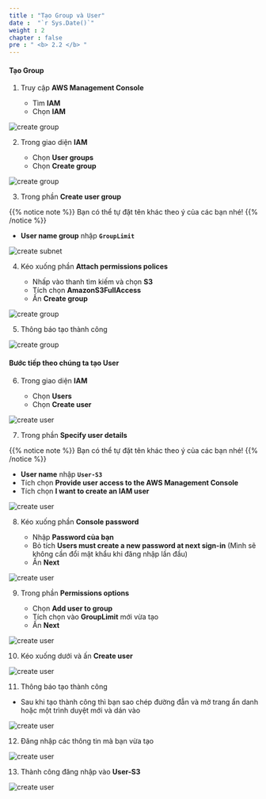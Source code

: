 ```yaml
---
title : "Tạo Group và User"
date :  "`r Sys.Date()`" 
weight : 2
chapter : false
pre : " <b> 2.2 </b> "
---
```


#### Tạo Group

1. Truy cập **AWS Management Console**

   - Tìm **IAM**
   - Chọn **IAM**

![create group](/images/2.create-role-user/2.1create-role/0001.png?width=90pc)

2. Trong giao diện **IAM**

   - Chọn **User groups**
   - Chọn **Create group**
  
![create group](/images/2.create-role-user/2.2create-usergroup/0002.png?width=90pc)


3. Trong phần **Create user group**

{{% notice note %}}
Bạn có thể tự đặt tên khác theo ý của các bạn nhé!
{{% /notice %}}

   - **User name group** nhập **```GroupLimit```**
  
![create subnet](/images/2.create-role-user/2.2create-usergroup/0003.png?width=90pc)

4. Kéo xuống phần **Attach permissions polices**

   - Nhấp vào thanh tìm kiếm và chọn **S3**
   - Tích chọn **AmazonS3FullAccess**
   - Ấn **Create group**

![create group](/images/2.create-role-user/2.2create-usergroup/0004.png?width=90pc)

5. Thông báo tạo thành công

![create group](/images/2.create-role-user/2.2create-usergroup/0005.png?width=90pc)

#### Bước tiếp theo chúng ta tạo User

6. Trong giao diện **IAM**

   - Chọn **Users**
   - Chọn **Create user**

![create user](/images/2.create-role-user/2.2create-usergroup/0006.png?width=90pc)

7. Trong phần **Specify user details**

{{% notice note %}}
Bạn có thể tự đặt tên khác theo ý của các bạn nhé!
{{% /notice %}}

   - **User name** nhập **```User-S3```**
   - Tích chọn **Provide user access to the AWS Management Console**
   - Tích chọn **I want to create an IAM user**

![create user](/images/2.create-role-user/2.2create-usergroup/0007.png?width=90pc)

8. Kéo xuống phần **Console password**

   - Nhập **Password của bạn**
   - Bỏ tích **Users must create a new password at next sign-in** (Mình sẽ không cần đổi mật khẩu khi đăng nhập lần đầu)
   - Ấn **Next**

![create user](/images/2.create-role-user/2.2create-usergroup/0008.png?width=90pc)

9. Trong phần **Permissions options**

   - Chọn **Add user to group**
   - Tích chọn vào **GroupLimit** mới vừa tạo
   - Ấn **Next**

![create user](/images/2.create-role-user/2.2create-usergroup/0009.png?width=90pc)

10. Kéo xuống dưới và ấn **Create user**

![create user](/images/2.create-role-user/2.2create-usergroup/0010.png?width=90pc)

11. Thông báo tạo thành công

   - Sau khi tạo thành công thì bạn sao chép đường đẫn và mở trang ẩn danh hoặc một trình duyệt mới và dán vào

![create user](/images/2.create-role-user/2.2create-usergroup/0011.png?width=90pc)

12. Đăng nhập các thông tin mà bạn vừa tạo

![create user](/images/2.create-role-user/2.2create-usergroup/0012.png?width=90pc)

13. Thành công đăng nhập vào **User-S3**

![create user](/images/2.create-role-user/2.2create-usergroup/0013.png?width=90pc)
